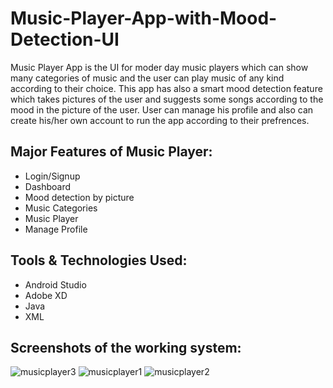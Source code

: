 # Music-Player-App-with-Mood-Detection-UI

Music Player App is the UI for moder day music players which can show many categories of music and the user can play music of any kind according to their choice. This app has also a smart mood detection feature which takes pictures of the user and suggests some songs according to the mood in the picture of the user. User can manage his profile and also can create his/her own account to run the app according to their prefrences.

## Major Features of Music Player:

* Login/Signup
* Dashboard
* Mood detection by picture
* Music Categories
* Music Player
* Manage Profile

## Tools & Technologies Used:

* Android Studio
* Adobe XD
* Java
* XML

## Screenshots of the working system:

![musicplayer3](https://user-images.githubusercontent.com/112566093/190432726-0d8d7197-af64-4911-bfe7-20874a9af78e.jpg)
![musicplayer1](https://user-images.githubusercontent.com/112566093/190432738-e10cd8d1-fb99-4dec-a441-8dc152a087fe.jpg)
![musicplayer2](https://user-images.githubusercontent.com/112566093/190432745-026795dc-2a6e-49ad-862b-09773b80b5c7.jpg)

